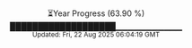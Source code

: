 <p align="center">
⏳Year Progress (63.90 %)<br>
███████████████████▁▁▁▁▁▁▁▁▁▁▁ <br>
<sub>Updated: Fri, 22 Aug 2025 06:04:19 GMT</sub>
</p>

